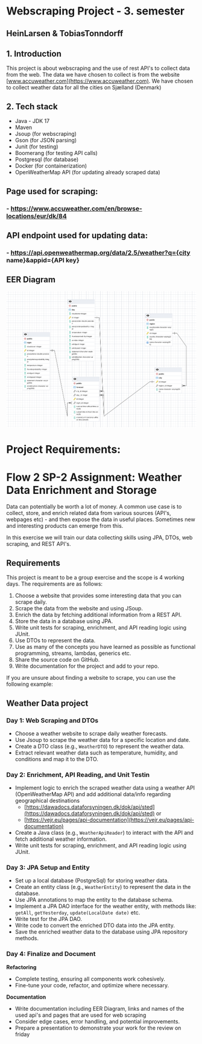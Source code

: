 # Webscraping Project - 3. semester

## HeinLarsen & TobiasTonndorff

## 1. Introduction

This project is about webscraping and the use of rest API's to collect data from the web. The data we have chosen to collect is from the website [www.accuweather.com](https://www.accuweather.com). We have chosen to collect weather data for all the cities on Sjælland (Denmark)

## 2. Tech stack
- Java - JDK 17
- Maven
- Jsoup (for webscraping)
- Gson (for JSON parsing)
- Junit (for testing)
- Boomerang (for testing API calls)
- Postgresql (for database)
- Docker (for containerization)
- OpenWeatherMap API (for updating already scraped data)

## Page used for scraping:
### - https://www.accuweather.com/en/browse-locations/eur/dk/84

## API endpoint used for updating data:

### - https://api.openweathermap.org/data/2.5/weather?q={city name}&appid={API key}

## EER Diagram

![EER Diagram](./documentation/EER-Diagram-Final.png)


# Project Requirements:

# Flow 2 SP-2 Assignment: Weather Data Enrichment and Storage

Data can potentially be worth a lot of money.
A common use case is to collect, store, and enrich related data from various sources
(API's, webpages etc) - and then
expose the data in useful places. Sometimes new and interesting products can emerge from this.

In this exercise we will train our data collecting skills using JPA, DTOs, web scraping, and REST API's.

## Requirements

This project is meant to be a group exercise and the scope is 4 working days. The requirements are as follows:

1. Choose a website that provides some interesting data that you can scrape daily.
2. Scrape the data from the website and using JSoup.
3. Enrich the data by fetching additional information from a REST API.
4. Store the data in a database using JPA.
5. Write unit tests for scraping, enrichment, and API reading logic using JUnit.
6. Use DTOs to represent the data.
7. Use as many of the concepts you have learned as possible as functional programming, streams, lambdas, generics etc.
8. Share the source code on GitHub.
9. Write documentation for the project and add to your repo.

If you are unsure about finding a website to scrape, you can use the following example:

## Weather Data project


### Day 1: Web Scraping and DTOs

- Choose a weather website to scrape daily weather forecasts.
- Use Jsoup to scrape the weather data for a specific location and date.
- Create a DTO class (e.g., `WeatherDTO`) to represent the weather data.
- Extract relevant weather data such as temperature, humidity, and conditions and map it to the DTO.

### Day 2: Enrichment, API Reading, and Unit Testin

- Implement logic to enrich the scraped weather data using a weather API (OpenWeatherMap API) and add additional data/info regarding geographical destinations
    - [https://dawadocs.dataforsyningen.dk/dok/api/sted](https://dawadocs.dataforsyningen.dk/dok/api/sted) or
    - [https://vejr.eu/pages/api-documentation](https://vejr.eu/pages/api-documentation)
- Create a Java class (e.g., `WeatherApiReader`) to interact with the API and fetch additional weather information.
- Write unit tests for scraping, enrichment, and API reading logic using JUnit.

### Day 3: JPA Setup and Entity

- Set up a local database (PostgreSql) for storing weather data.
- Create an entity class (e.g., `WeatherEntity`) to represent the data in the database.
- Use JPA annotations to map the entity to the database schema.
- Implement a JPA DAO interface for the weather entity, with methods like: `getAll`, `getYesterday`, `update(LocalDate date)` etc.
- Write test for the JPA DAO.
- Write code to convert the enriched DTO data into the JPA entity.
- Save the enriched weather data to the database using JPA repository methods.

### Day 4: Finalize and Document

**Refactoring**

- Complete testing, ensuring all components work cohesively.
- Fine-tune your code, refactor, and optimize where necessary.

**Documentation**

- Write documentation including EER Diagram, links and names of the used api's and pages that are used for web scraping
- Consider edge cases, error handling, and potential improvements.
- Prepare a presentation to demonstrate your work for the review on friday
